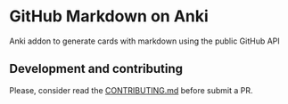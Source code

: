 # GitHub Markdown on Anki

Anki addon to generate cards with markdown using the public GitHub API

## Development and contributing

Please, consider read the [CONTRIBUTING.md](CONTRIBUTING.md) before submit a PR.
